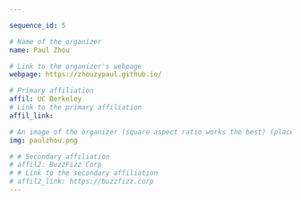 ```yaml
---

sequence_id: 5

# Name of the organizer
name: Paul Zhou

# Link to the organizer's webpage
webpage: https://zhouzypaul.github.io/

# Primary affiliation
affil: UC Berkeley
# Link to the primary affiliation
affil_link:

# An image of the organizer (square aspect ratio works the best) (place in the `assets/img/organizers` directory)
img: paulzhou.png

# # Secondary affiliation
# affil2: BuzzFizz Corp
# # Link to the secondary affiliation
# affil2_link: https://buzzfizz.corp
---
```

